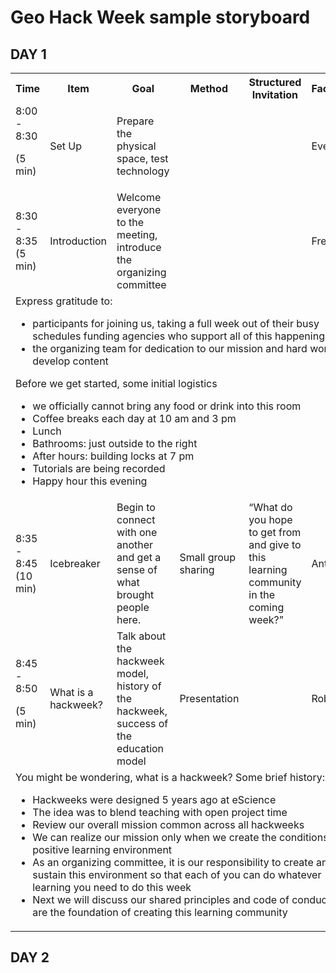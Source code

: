 # Geo Hack Week sample storyboard

## DAY 1

<table>
  <col width="80">
  <col width="80">
    <col width="130">
  <col width="130">
    <col width="130">
  <col width="80">
<tbody>

<tr>
    <th>Time</th>
    <th>Item</th>
    <th>Goal</th>
    <th>Method</th>
    <th>Structured Invitation</th>
    <th>Facilitator</th>
</tr>

<tr>
    <td>8:00 - 8:30 <p> (5 min) </td>
    <td>Set Up</td>
    <td>Prepare the physical space, test technology</td>
    <td> </td>
    <td> </td>
    <td>Everyone</td>
</tr>

<tr>
    <td>8:30 - 8:35 (5 min) </td>
    <td>Introduction</td>
    <td>Welcome everyone to the meeting, introduce the organizing committee</td>
    <td> </td>
    <td> </td>
    <td>Freidrich</td>
</tr>

<tr>
<td colspan=6>
Express gratitude to:
    <ul>
        <li>participants for joining us, taking a full week out of their busy schedules
        funding agencies who support all of this happening
        <li> the organizing team for dedication to our mission and hard work to develop content
    </ul>

Before we get started, some initial logistics
    <ul>
        <li> we officially cannot bring any food or drink into this room
        <li> Coffee breaks each day at 10 am and 3 pm
        <li> Lunch
        <li> Bathrooms: just outside to the right
        <li> After hours: building locks at 7 pm
        <li> Tutorials are being recorded
        <li> Happy hour this evening
    </ul>
</td>


<tr> 
    <td>8:35 - 8:45 (10 min)</td>
    <td>Icebreaker</td>
    <td>Begin to connect with one another and get a sense of what brought people here.</td>
    <td>Small group sharing</td>
    <td>“What do you hope to get from and give to this learning community in the coming week?”</td>
    <td>Anthony</td> 
</tr>


<tr>
    <td> 8:45 - 8:50 <p> (5 min)</td>
    <td> What is a hackweek?</td>
    <td>Talk about the hackweek model, history of the hackweek, success of the education model</td>
    <td>Presentation</td>
    <td></td>
    <td>Rob</td> 
</tr>

<td colspan=6>
You might be wondering, what is a hackweek? Some brief history:
    <ul>
        <li> Hackweeks were designed 5 years ago at eScience
        <li> The idea was to blend teaching with open project time
        <li> Review our overall mission common across all hackweeks
        <li> We can realize our mission only when we create the conditions for a positive learning environment
        <li> As an organizing committee, it  is our responsibility to create and sustain this environment so that each of you can do whatever learning you need to do this week
        <li> Next we will discuss our shared principles and code of conduct that are the foundation of creating this learning community
    </ul>
</td>

</tbody>
</table>

## DAY 2

